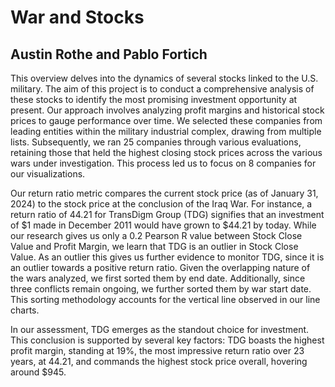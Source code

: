 # War and Stocks
## Austin Rothe and Pablo Fortich

  This overview delves into the dynamics of several stocks linked to the U.S. military. The aim of this project is to conduct a comprehensive analysis of these stocks to identify the most promising investment opportunity at present. Our approach involves analyzing profit margins and historical stock prices to gauge performance over time. We selected these companies from leading entities within the military industrial complex, drawing from multiple lists. Subsequently, we ran 25 companies through various evaluations, retaining those that held the highest closing stock prices across the various wars under investigation. This process led us to focus on 8 companies for our visualizations.

  Our return ratio metric compares the current stock price (as of January 31, 2024) to the stock price at the conclusion of the Iraq War. For instance, a return ratio of 44.21 for TransDigm Group (TDG) signifies that an investment of $1 made in December 2011 would have grown to $44.21 by today. While our research gives us only a 0.2 Pearson R value between Stock Close Value and Profit Margin, we learn that TDG is an outlier in Stock Close Value. As an outlier this gives us further evidence to monitor TDG, since it is an outlier towards a positive return ratio. Given the overlapping nature of the wars analyzed, we first sorted them by end date. Additionally, since three conflicts remain ongoing, we further sorted them by war start date. This sorting methodology accounts for the vertical line observed in our line charts.

  In our assessment, TDG emerges as the standout choice for investment. This conclusion is supported by several key factors: TDG boasts the highest profit margin, standing at 19%, the most impressive return ratio over 23 years, at 44.21, and commands the highest stock price overall, hovering around $945.
